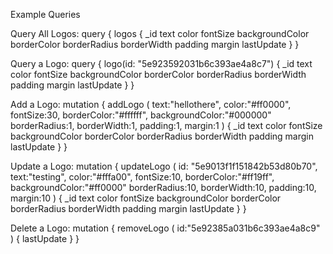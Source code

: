 Example Queries

Query All Logos:
query {
  logos {
    _id
    text
    color
    fontSize
    backgroundColor
    borderColor
    borderRadius
    borderWidth
    padding
    margin
    lastUpdate
  }
}


Query a Logo:
query {
  logo(id: "5e923592031b6c393ae4a8c7") {
    _id
    text
    color
    fontSize
    backgroundColor
    borderColor
    borderRadius
    borderWidth
    padding
    margin
    lastUpdate
  }
}



Add a Logo:
mutation {
  addLogo (
    text:"hellothere",
    color:"#ff0000",
    fontSize:30,
    borderColor:"#ffffff",
    backgroundColor:"#000000"
    borderRadius:1,
    borderWidth:1,
    padding:1,
    margin:1
    ) {
    _id
    text
    color
    fontSize
    backgroundColor
    borderColor
    borderRadius
    borderWidth
    padding
    margin
    lastUpdate
  } 
}



Update a Logo:
mutation {
  updateLogo (
    id: "5e9013f1f151842b53d80b70",
    text:"testing",
    color:"#fffa00",
    fontSize:10,
    borderColor:"#ff19ff",
    backgroundColor:"#ff0000"
    borderRadius:10,
    borderWidth:10,
    padding:10,
    margin:10
    ) {
    _id
    text
    color
    fontSize
    backgroundColor
    borderColor
    borderRadius
    borderWidth
    padding
    margin
    lastUpdate
  }
}


Delete a Logo:
mutation {
  removeLogo (
    id:"5e92385a031b6c393ae4a8c9"
  ) {
    lastUpdate
  }
}